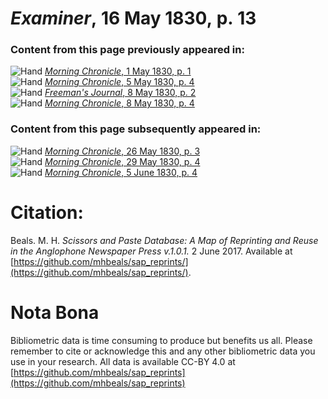 # *Examiner*, 16 May 1830, p. 13  
  
### Content from this page previously appeared in:  
![Hand](http://scissorsandpaste.net/wp-content/uploads/2017/06/smallhandpointer.png) [*Morning Chronicle*, 1 May 1830, p. 1](https://mhbeals.github.io/sap_html/Morning-Chronicle/Morning-Chronicle-1-May-1830-p-1)  
![Hand](http://scissorsandpaste.net/wp-content/uploads/2017/06/smallhandpointer.png) [*Morning Chronicle*, 5 May 1830, p. 4](https://mhbeals.github.io/sap_html/Morning-Chronicle/Morning-Chronicle-5-May-1830-p-4)  
![Hand](http://scissorsandpaste.net/wp-content/uploads/2017/06/smallhandpointer.png) [*Freeman's Journal*, 8 May 1830, p. 2](https://mhbeals.github.io/sap_html/Freeman's-Journal/Freeman's-Journal-8-May-1830-p-2)  
![Hand](http://scissorsandpaste.net/wp-content/uploads/2017/06/smallhandpointer.png) [*Morning Chronicle*, 8 May 1830, p. 4](https://mhbeals.github.io/sap_html/Morning-Chronicle/Morning-Chronicle-8-May-1830-p-4)  
  
### Content from this page subsequently appeared in:  
![Hand](http://scissorsandpaste.net/wp-content/uploads/2017/06/smallhandpointer.png) [*Morning Chronicle*, 26 May 1830, p. 3](https://mhbeals.github.io/sap_html/Morning-Chronicle/Morning-Chronicle-26-May-1830-p-3)  
![Hand](http://scissorsandpaste.net/wp-content/uploads/2017/06/smallhandpointer.png) [*Morning Chronicle*, 29 May 1830, p. 4](https://mhbeals.github.io/sap_html/Morning-Chronicle/Morning-Chronicle-29-May-1830-p-4)  
![Hand](http://scissorsandpaste.net/wp-content/uploads/2017/06/smallhandpointer.png) [*Morning Chronicle*, 5 June 1830, p. 4](https://mhbeals.github.io/sap_html/Morning-Chronicle/Morning-Chronicle-5-June-1830-p-4)  


# Citation: 

Beals. M. H. *Scissors and Paste Database: A Map of Reprinting and Reuse in the Anglophone Newspaper Press v.1.0.1.* 2 June 2017. Available at [https://github.com/mhbeals/sap_reprints/](https://github.com/mhbeals/sap_reprints/). 

# Nota Bona

Bibliometric data is time consuming to produce but benefits us all. Please remember to cite or acknowledge this and any other bibliometric data you use in your research. All data is available CC-BY 4.0 at [https://github.com/mhbeals/sap_reprints](https://github.com/mhbeals/sap_reprints)